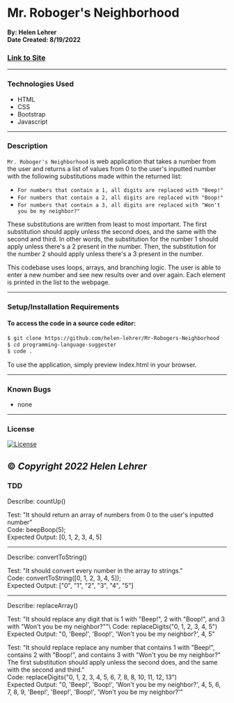 # Mr. Roboger's Neighborhood

**By: Helen Lehrer**  
**Date Created: 8/19/2022**

### [Link to Site](https://helen-lehrer.github.io/Mr-Robogers-Neighborhood/)
---
### Technologies Used
* HTML
* CSS
* Bootstrap
* Javascript
---

### Description

`Mr. Roboger's Neighborhood` is web application that takes a number from the user and returns a list of values from 0 to the user's inputted number with the following substitutions made within the returned list: 
* `For numbers that contain a 1, all digits are replaced with "Beep!"`
* `For numbers that contain a 2, all digits are replaced with "Boop!"`
* `For numbers that contain a 3, all digits are replaced with "Won't you be my neighbor?"`

These substitutions are written from least to most important. The first substitution should apply unless the second does, and the same with the second and third. In other words, the substitution for the number 1 should apply unless there's a 2 present in the number. Then, the substitution for the number 2 should apply unless there's a 3 present in the number.

This codebase uses loops, arrays, and branching logic. The user is able to enter a new number and see new results over and over again. Each element is printed in the list to the webpage.

---

### Setup/Installation Requirements

#### To access the code in a source code editor: 
```bash
$ git clone https://github.com/helen-lehrer/Mr-Robogers-Neighborhood
$ cd programming-language-suggester
$ code .
```
To use the application, simply preview index.html in your browser.

---
### Known Bugs
* none

---

### License
[![License](https://img.shields.io/badge/License-BSD_3--Clause-blue.svg)](https://opensource.org/licenses/BSD-3-Clause)

&copy; _Copyright 2022 Helen Lehrer_
---
### TDD
Describe: countUp()

Test: "It should return an array of numbers from 0 to the user's inputted number"\
Code: beepBoop(5);\
Expected Output: [0, 1, 2, 3, 4, 5]

-----

Describe: convertToString()

Test: "It should convert every number in the array to strings."\
Code: convertToString([0, 1, 2, 3, 4, 5]);\
Expected Output: ["0", "1", "2", "3", "4", "5"]

-----

Describe: replaceArray()

Test: "It should replace any digit that is 1 with "Beep!", 2 with "Boop!", and 3 with "Won't you be my neighbor?""\ 
Code: replaceDigits("0, 1, 2, 3, 4, 5")\
Expected Output: "0, 'Beep!', 'Boop!', 'Won't you be my neighbor?', 4, 5"

Test: "It should replace replace any number that contains 1 with "Beep!", contains 2 with "Boop!", and contains 3 with "Won't you be my neighbor?" The first substitution should apply unless the second does, and the same with the second and third."\
Code: replaceDigits("0, 1, 2, 3, 4, 5, 6, 7, 8, 8, 10, 11, 12, 13")\
Expected Output: "0, 'Beep!', 'Boop!', 'Won't you be my neighbor?', 4, 5, 6, 7, 8, 9, 'Beep!', 'Beep!', 'Boop!', 'Won't you be my neighbor?'"